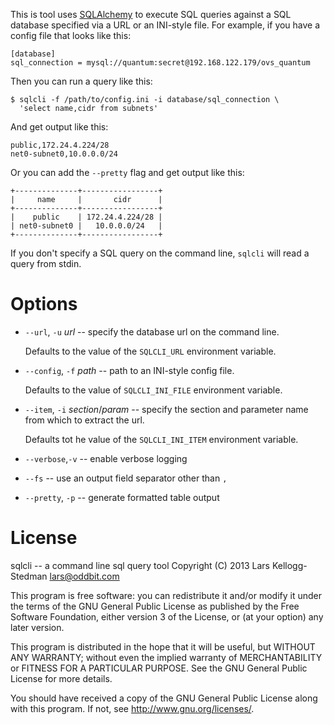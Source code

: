 This is tool uses [SQLAlchemy][] to execute SQL queries against a SQL
database specified via a URL or an INI-style file.   For example, if
you have a config file that looks like this:

    [database]
    sql_connection = mysql://quantum:secret@192.168.122.179/ovs_quantum

Then you can run a query like this:

    $ sqlcli -f /path/to/config.ini -i database/sql_connection \
      'select name,cidr from subnets'

And get output like this:

    public,172.24.4.224/28
    net0-subnet0,10.0.0.0/24

Or you can add the `--pretty` flag and get output like this:

    +--------------+-----------------+
    |     name     |       cidr      |
    +--------------+-----------------+
    |    public    | 172.24.4.224/28 |
    | net0-subnet0 |   10.0.0.0/24   |
    +--------------+-----------------+

If you don't specify a SQL query on the command line, `sqlcli` will
read a query from stdin.

Options
=======

- `--url`, `-u` *url* -- specify the database url on the command line.

    Defaults to the value of the `SQLCLI_URL` environment variable.

- `--config`, `-f` *path* -- path to an INI-style config file.

    Defaults to the value of `SQLCLI_INI_FILE` environment variable.

- `--item`, `-i` *section*/*param* -- specify the section and
  parameter name from which to extract the url.

    Defaults tot he value of the `SQLCLI_INI_ITEM` environment
    variable.

- `--verbose`,`-v` -- enable verbose logging
- `--fs` -- use an output field separator other than `,`
- `--pretty`, `-p` -- generate formatted table output

[sqlalchemy]: http://www.sqlalchemy.org/

License
=======

sqlcli -- a command line sql query tool
Copyright (C) 2013 Lars Kellogg-Stedman <lars@oddbit.com>

This program is free software: you can redistribute it and/or modify
it under the terms of the GNU General Public License as published by
the Free Software Foundation, either version 3 of the License, or
(at your option) any later version.

This program is distributed in the hope that it will be useful,
but WITHOUT ANY WARRANTY; without even the implied warranty of
MERCHANTABILITY or FITNESS FOR A PARTICULAR PURPOSE.  See the
GNU General Public License for more details.

You should have received a copy of the GNU General Public License
along with this program.  If not, see <http://www.gnu.org/licenses/>.

